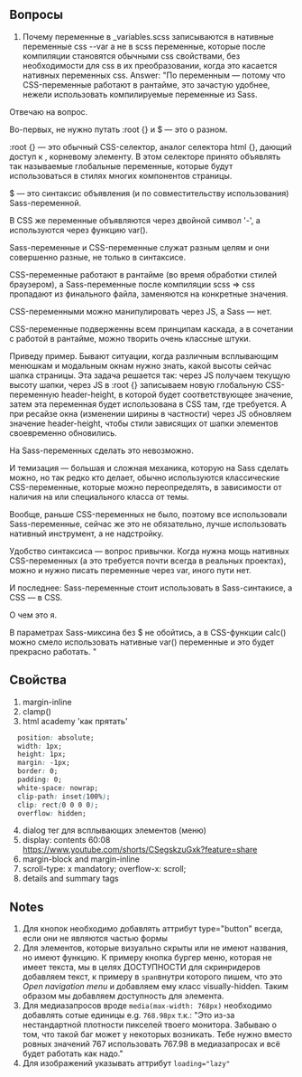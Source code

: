 ## Вопросы
1. Почему переменные в _variables.scss записываются в нативные переменные css --var а не в scss переменные, которые после компиляции становятся обычными css свойствами, без необходимости для css в их преобразовании, когда это касается нативных переменных css.
Answer: "По переменным — потому что CSS-переменные работают в рантайме, это зачастую удобнее, нежели использовать компилируемые переменные из Sass.

Отвечаю на вопрос. 

Во-первых, не нужно путать :root {} и $ — это о разном. 

:root {} — это обычный CSS-селектор, аналог селектора html {}, дающий доступ к <html>, корневому элементу. В этом селекторе принято объявлять так называемые глобальные переменные, которые будут использоваться в стилях многих компонентов страницы. 

$ — это синтаксис объявления (и по совместительству использования) Sass-переменной. 

В CSS же переменные объявляются через двойной символ '-', а используются через функцию var().

Sass-переменные и CSS-переменные служат разным целям и они совершенно разные, не только в синтаксисе. 

CSS-переменные работают в рантайме (во время обработки стилей браузером), а Sass-переменные после компиляции scss => css пропадают из финального файла, заменяются на конкретные значения. 

CSS-переменными можно манипулировать через JS, а Sass — нет. 

CSS-переменные подверженны всем принципам каскада, а в сочетании с работой в рантайме, можно творить очень классные штуки. 

Приведу пример. Бывают ситуации, когда различным всплывающим менюшкам и модальным окнам нужно знать, какой высоты сейчас шапка страницы. Эта задача решается так: через JS получаем текущую высоту шапки, через JS в :root {} записываем новую глобальную CSS-переменную header-height, в которой будет соответствующее значение, затем эта переменная будет использована в CSS там, где требуется. А при ресайзе окна (изменении ширины в частности) через JS обновляем значение header-height, чтобы стили зависящих от шапки элементов своевременно обновились. 

На Sass-переменных сделать это невозможно. 

И темизация — большая и сложная механика, которую на Sass сделать можно, но так редко кто делает, обычно используются классические CSS-переменные, которые можно переопределять, в зависимости от наличия на <html> или <body> специального класса от темы. 

Вообще, раньше CSS-переменных не было, поэтому все использовали Sass-переменные, сейчас же это не обязательно, лучше использовать нативный инструмент, а не надстройку.

Удобство синтаксиса — вопрос привычки. Когда нужна мощь нативных CSS-переменных (а это требуется почти всегда в реальных проектах), можно и нужно писать переменные через var, иного пути нет.

И последнее: Sass-переменные стоит использовать в Sass-синтакисе, а CSS — в CSS.

О чем это я. 

В параметрах Sass-миксина без $ не обойтись, а в CSS-функции calc() можно смело использовать нативные var() переменные и это будет прекрасно работать.
"

## Свойства
1. margin-inline
2. clamp()
3. html academy 'как прятать' 
  ```css
    position: absolute;
    width: 1px;
    height: 1px;
    margin: -1px;
    border: 0;
    padding: 0;
    white-space: nowrap;
    clip-path: inset(100%);
    clip: rect(0 0 0 0);
    overflow: hidden;
  ```
4. dialog тег для всплывающих элементов (меню)
5. display: contents 60:08 https://www.youtube.com/shorts/CSegskzuGxk?feature=share
6. margin-block and margin-inline
7. scroll-type: x mandatory;
      overflow-x: scroll;
8. details and summary tags


## Notes
  1. Для кнопок необходимо добавлять аттрибут type="button" всегда, если они не являются частью формы
  2. Для элементов, которые визуально скрыты или не имеют названия, но имеют функцию. К примеру кнопка бургер меню, которая не имеет текста, мы в целях ДОСТУПНОСТИ для скринридеров добавляем текст, к примеру в `span`внутри которого пишем, что это *Open navigation menu* и добавляем ему класс visually-hidden. Таким образом мы добавляем доступность для элемента.
  3. Для медиазапросов вроде `media(max-width: 768px)` необходимо добавлять сотые единицы e.g. `768.98px` т.к.:
  "Это из-за нестандартной плотности пикселей твоего монитора. Забываю о том, что такой баг может у некоторых возникать. Тебе нужно вместо ровных значений 767 использовать 767.98 в медиазапросах и всё будет работать как надо."
  4. Для изображений указывать аттрибут `loading="lazy"`